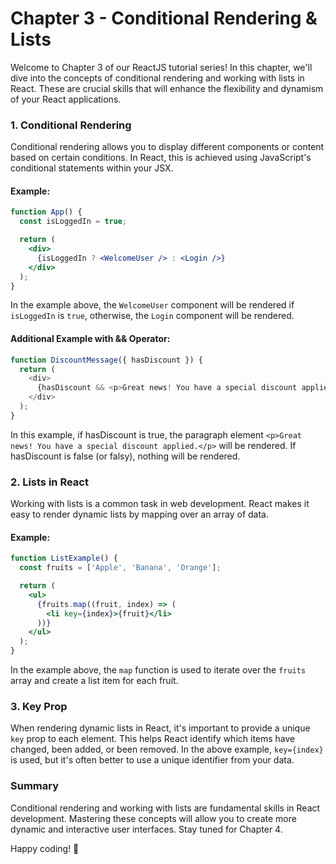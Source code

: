 # Chapter 3 - Conditional Rendering & Lists

Welcome to Chapter 3 of our ReactJS tutorial series! In this chapter, we'll dive into the concepts of conditional rendering and working with lists in React. These are crucial skills that will enhance the flexibility and dynamism of your React applications.

### 1. Conditional Rendering

Conditional rendering allows you to display different components or content based on certain conditions. In React, this is achieved using JavaScript's conditional statements within your JSX.

#### Example:

```jsx
function App() {
  const isLoggedIn = true;

  return (
    <div>
      {isLoggedIn ? <WelcomeUser /> : <Login />}
    </div>
  );
}
```

In the example above, the `WelcomeUser` component will be rendered if `isLoggedIn` is `true`, otherwise, the `Login` component will be rendered.

#### Additional Example with && Operator:

```js
function DiscountMessage({ hasDiscount }) {
  return (
    <div>
      {hasDiscount && <p>Great news! You have a special discount applied.</p>}
    </div>
  );
}
```
In this example, if hasDiscount is true, the paragraph element ```<p>Great news! You have a special discount applied.</p>``` will be rendered. If hasDiscount is false (or falsy), nothing will be rendered.

### 2. Lists in React

Working with lists is a common task in web development. React makes it easy to render dynamic lists by mapping over an array of data.

#### Example:

```jsx
function ListExample() {
  const fruits = ['Apple', 'Banana', 'Orange'];

  return (
    <ul>
      {fruits.map((fruit, index) => (
        <li key={index}>{fruit}</li>
      ))}
    </ul>
  );
}
```

In the example above, the `map` function is used to iterate over the `fruits` array and create a list item for each fruit.

### 3. Key Prop

When rendering dynamic lists in React, it's important to provide a unique `key` prop to each element. This helps React identify which items have changed, been added, or been removed. In the above example, `key={index}` is used, but it's often better to use a unique identifier from your data.

### Summary

Conditional rendering and working with lists are fundamental skills in React development. Mastering these concepts will allow you to create more dynamic and interactive user interfaces. Stay tuned for Chapter 4.

Happy coding! 🚀